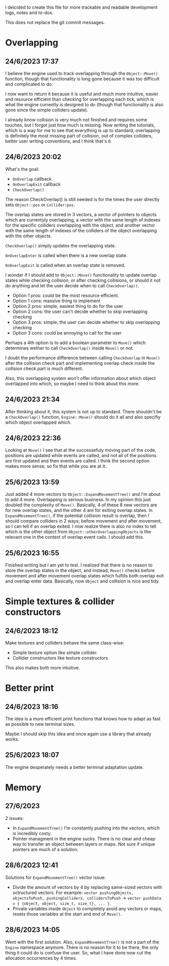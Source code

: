 I deicided to create this file for more trackable and readable development logs, notes and to-dos.

This does not replace the git commit messages.

# Overlapping

## 24/6/2023 17:37

I believe the engine used to track overlapping through the `Object::Move()` function, though that functionality is long gone because it was too difficult and complicated to do.

I now want to return it because it is useful and much more intuitive, easier and resource efficient than checking for overlapping each tick, which is what the engine currently is designed to do (though that functionality is also gone since the simple colliders update).

I already know collision is very much not finished and requires some touches, but I forgot just how much is missing. Now writing the tutorials, which is a way for me to see that everything is up to standard, overlapping is definitely the most missing part of collision, out of complex colliders, better user writing conventions, and I think that's it.

## 24/6/2023 20:02

What's the goal:
- `OnOverlap` callback
- `OnOverlapExit` callback
- `CheckOverlap()`

The reason CheckOverlap() is still needed is for the times the user directly sets `Object::pos` or `Collider:pos`.

The overlap states are stored in 3 vectors, a vector of pointers to objects which are currentyly overlapping, a vector with the same length of indexes for the specific colliders overlapping with the object, and another vector with the same length of indexes of the colliders of the object overlapping with the other objects.

`CheckOverlap()` simply updates the overlapping state.

`OnOverlapEnter` is called when there is a new overlap state.

`OnOverlapExit` is called when an overlap state is removed.

I wonder if I should add to `Object::Move()` functionality to update overlap states while checking collision, or after checking collisions, or should it not do anything and let the user decide when to call `CheckOverlap()`.

- Option 1 pros: could be the most resource efficient.
- Option 1 cons: massive thing to implement
- Option 2 pros: simple, easiest thing to do for the user
- Option 2 cons: the user can't decide whether to skip overlapping checking
- Option 3 pros: simple, the user can decide whether to skip overlapping checking
- Option 3 cons: could be annoying to call for the user

Perhaps a 4th option is to add a boolean parameter to `Move()` which determines wether to call `CheckOverlap()` inside `Move()` or not.

I doubt the performance difference between calling `CheckOverlap` in `Move()` after the collision check part and implementing overlap check inside the collision check part is much different.

Also, this overlapping system won't offer information about which object overlapped into which, so maybe I need to think about this more.

## 24/6/2023 21:34

After thinking about it, this system is not up to standard. There shouldn't be a `CheckOverlap()` function, `Engine::Move()` should do it all and also specifiy which object overlapped which.

## 24/6/2023 22:36

Looking at `Move()` I see that at the successefuly moving part of the code, positions are updated while events are called, and not all of the positions are first updated and then events are called. I think the second option makes more sense, so fix that while you are at it. 

## 25/6/2023 13:59

Just added 4 more vectors to `Object::ExpandMovementTree()` and I'm about to add 4 more. Overlapping is serious business. In my opinion this just doubled the complexity of `Move()`. Basically, 4 of these 8 new vectors are for new overlap states, and the other 4 are for exiting overlap states. In `ExpandMovementTree()`, if the potential collision result is overlap, then I should compare colliders in 2 ways; before movement and after movement, so I can tell if an overlap exited. I now realize there is also no index to tell which is the other object from `Object::otherOverlappingObjects` is the relevant one in the context of overlap event calls. I should add this.

## 25/6/2023 16:55

Finished writing but I am yet to test. I realized that there is no reason to store the overlap states in the object, and instead, `Move()` checks before movement and after movement overlap states which fulfills both overlap exit and overlap enter data. Basically, now `Object` and collision is nice and tidy.

# Simple textures & collider constructors

## 24/6/2023 18:12

Make textures and colliders behave the same class-wise:
- Simple texture option like simple collider.
- Collider constructors like texture constructors

This also makes both more intuitive.

# Better print

## 24/6/2023 18:16

The idea is a more efficient print functions that knows how to adapt as fast as possible to new terminal sizes.

Maybe I should skip this idea and once again use a library that already works.

## 25/6/2023 18:07

The engine desperately needs a better terminal adaptation update.

# Memory

## 27/6/2023

2 issues:
- In `ExpandMovementTree()` I'm constantly pushing into the vectors, which is incredibly costy.
- Pointer managment in the engine sucks. There is no clear and cheap way to transfer an object between layers or maps. Not sure if unique pointers are much of a solution.

## 28/6/2023 12:41

Solutions for `ExpandMovementTree()` vector issue:
- Divide the amount of vectors by 4 by replacing same-sized vectors with sctructured vectors. For example: `vector pushingObjects, objectsToPush, pushingColliders, collidersToPush` -> `vector pushData = { {object, object, size_t, size_t}, ... }`.
- Private variables inside `Object` to completely avoid any vectors or maps, resets those variables at the start and end of `Move()`.

## 28/6/2023 14:05

Went with the first solution. Also, `ExpandMovementTree()` is not a part of the `Engine` namespace anymore. There is no reason for it to be there, the only thing it could do is confuse the user. So, what I have done now cut the allocation occurrences by 4 times.